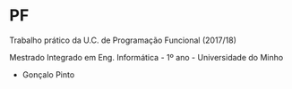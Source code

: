 # PF
Trabalho prático da U.C. de Programação Funcional (2017/18)

Mestrado Integrado em Eng. Informática - 1º ano - Universidade do Minho

* Gonçalo Pinto